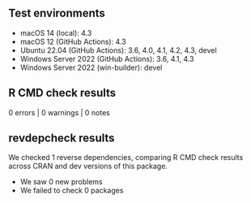 ## Test environments

* macOS 14 (local): 4.3
* macOS 12 (GitHub Actions): 4.3
* Ubuntu 22.04 (GitHub Actions): 3.6, 4.0, 4.1, 4.2, 4.3, devel
* Windows Server 2022 (GitHub Actions): 3.6, 4.1, 4.3
* Windows Server 2022 (win-builder): devel

## R CMD check results

0 errors | 0 warnings | 0 notes

## revdepcheck results

We checked 1 reverse dependencies, comparing R CMD check results across CRAN and dev versions of this package.

 * We saw 0 new problems
 * We failed to check 0 packages
